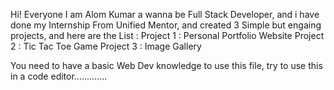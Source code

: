Hi! Everyone I am Alom Kumar a wanna be Full Stack Developer, and i have done my Internship From Unified Mentor, and created 3 Simple but engaing projects, and here are the List :
Project 1 : Personal Portfolio Website
Project 2 : Tic Tac Toe Game 
Project 3 : Image Gallery 

You need to have a basic Web Dev knowledge to use this file, try to use this in a code editor.............
